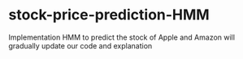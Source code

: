 # stock-price-prediction-HMM
Implementation HMM to predict the stock of Apple and Amazon will gradually update our code and explanation
